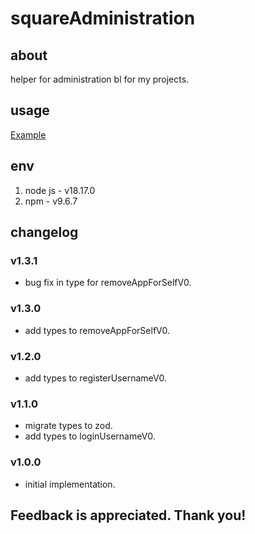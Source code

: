 # squareAdministration

## about

helper for administration bl for my projects.

## usage

[Example](./example.js)

## env

1. node js - v18.17.0
2. npm - v9.6.7

## changelog

### v1.3.1

- bug fix in type for removeAppForSelfV0.

### v1.3.0

- add types to removeAppForSelfV0.

### v1.2.0

- add types to registerUsernameV0.

### v1.1.0

- migrate types to zod.
- add types to loginUsernameV0.

### v1.0.0

- initial implementation.

## Feedback is appreciated. Thank you!
